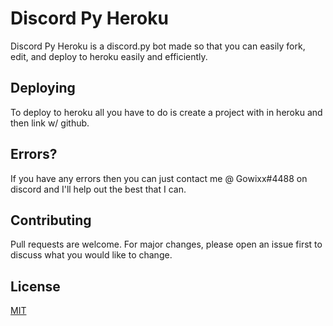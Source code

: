 # Discord Py Heroku

Discord Py Heroku is a discord.py bot made so that you can easily fork, edit, and deploy to heroku easily and efficiently.
## Deploying

To deploy to heroku all you have to do is create a project with in heroku and then link w/ github.

## Errors?

If you have any errors then you can just contact me @ Gowixx#4488 on discord and I'll help out the best that I can.

## Contributing
Pull requests are welcome. For major changes, please open an issue first to discuss what you would like to change.

## License
[MIT](https://choosealicense.com/licenses/mit/)
